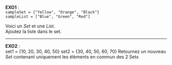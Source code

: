 **EXO1** : <br>
`sampleSet = {"Yellow", "Orange", "Black"}` <br>
`sampleList = ["Blue", "Green", "Red"]`

Voici un *Set* et une *List*. <br>
Ajoutez la liste dans le set.

<hr>

**EXO2** : <br>
set1 = {10, 20, 30, 40, 50}
set2 = {30, 40, 50, 60, 70}
Retournez un nouveau *Set* contenant uniquement les élèments en commun des 2 Sets